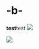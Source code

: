 # -b-
<b>test</b>test
  <img src=x onerror=alert(1)>
  <script>alert(1)</script>
  <img src=x onmouseover="alert('xxs')">
